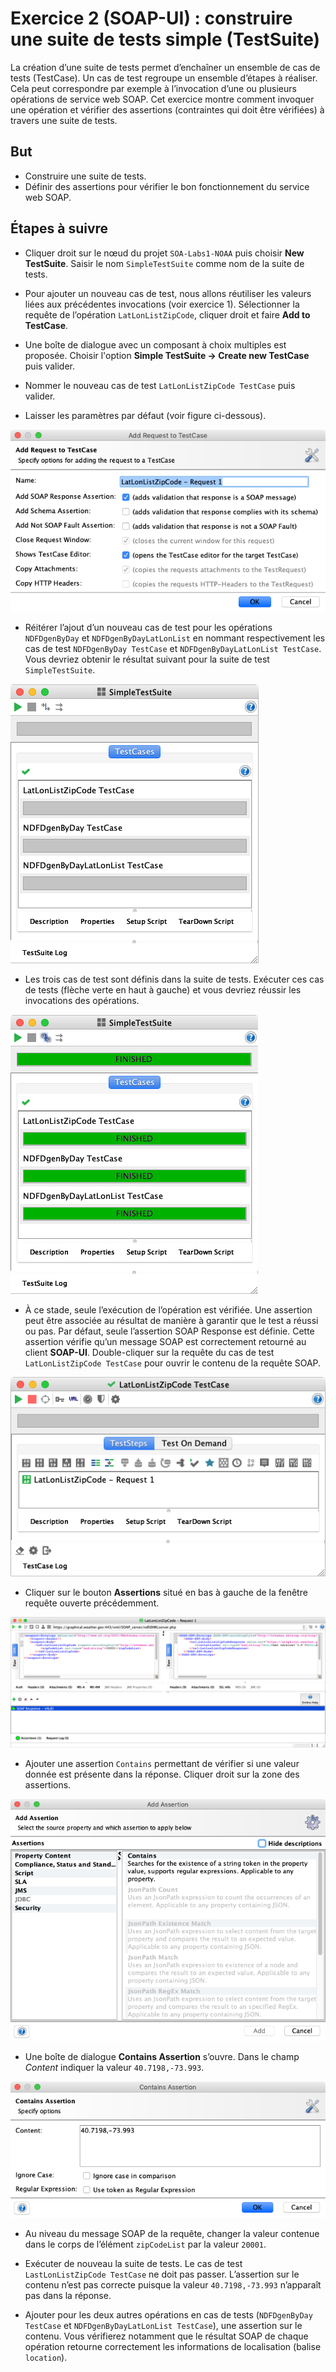 # Exercice 2 (SOAP-UI) : construire une suite de tests simple (TestSuite)

La création d’une suite de tests permet d’enchaîner un ensemble de cas de tests (TestCase). Un cas de test regroupe un ensemble d’étapes à réaliser. Cela peut correspondre par exemple à l’invocation d’une ou plusieurs opérations de service web SOAP. Cet exercice montre comment invoquer une opération et vérifier des assertions (contraintes qui doit être vérifiées) à travers une suite de tests.

## But

* Construire une suite de tests.
* Définir des assertions pour vérifier le bon fonctionnement du service web SOAP.

## Étapes à suivre

* Cliquer droit sur le nœud du projet `SOA-Labs1-NOAA` puis choisir **New TestSuite**. Saisir le nom `SimpleTestSuite` comme nom de la suite de tests.

* Pour ajouter un nouveau cas de test, nous allons réutiliser les valeurs liées aux précédentes invocations (voir exercice 1). Sélectionner la requête de l’opération `LatLonListZipCode`, cliquer droit et faire **Add to TestCase**.

* Une boîte de dialogue avec un composant à choix multiples est proposée. Choisir l'option **Simple TestSuite -> Create new TestCase** puis valider.

* Nommer le nouveau cas de test `LatLonListZipCode TestCase` puis valider.

* Laisser les paramètres par défaut (voir figure ci-dessous).

![Add Request To TestCase](./images/ex2-addrequest_to_testcase.png "Add Request To TestCase")

* Réitérer l’ajout d’un nouveau cas de test pour les opérations `NDFDgenByDay` et `NDFDgenByDayLatLonList` en nommant respectivement les cas de test `NDFDgenByDay TestCase` et `NDFDgenByDayLatLonList TestCase`. Vous devriez obtenir le résultat suivant pour la suite de test `SimpleTestSuite`.

![Simple TestSuite](./images/ex2-simple_testsuite.png "Simple TestSuite")

* Les trois cas de test sont définis dans la suite de tests. Exécuter ces cas de tests (flèche verte en haut à gauche) et vous devriez réussir les invocations des opérations.

![Simple TestSuite Checked](./images/ex2-simple_testsuite_checked.png "Simple TestSuite Checked")

* À ce stade, seule l’exécution de l’opération est vérifiée. Une assertion peut être associée au résultat de manière à garantir que le test a réussi ou pas. Par défaut, seule l’assertion SOAP Response est définie. Cette assertion vérifie qu’un message SOAP est correctement retourné au client **SOAP-UI**. Double-cliquer sur la requête du cas de test `LatLonListZipCode TestCase` pour ouvrir le contenu de la requête SOAP.

![LatLonListZipCode TestCase](./images/ex2-latlonlistzipcode_testcase.png "LatLonListZipCode TestCase")

* Cliquer sur le bouton **Assertions** situé en bas à gauche de la fenêtre requête ouverte précédemment.

![LatLonListZipCode Request](./images/ex2-latlonlistzipcode_request.png "LatLonListZipCode Request")

* Ajouter une assertion `Contains` permettant de vérifier si une valeur donnée est présente dans la réponse. Cliquer droit sur la zone des assertions.

![Assertions](./images/ex2-assertions.png "Assertions")

* Une boîte de dialogue **Contains Assertion** s’ouvre. Dans le champ *Content* indiquer la valeur `40.7198,-73.993`.

![Assertions with value](./images/ex2-assertions_with_value.png "Assertions with value")

* Au niveau du message SOAP de la requête, changer la valeur contenue dans le corps de l’élément `zipCodeList` par la valeur `20001`.

* Exécuter de nouveau la suite de tests. Le cas de test `LastLonListZipCode TestCase` ne doit pas passer. L’assertion sur le contenu n’est pas correcte puisque la valeur `40.7198,-73.993` n’apparaît pas dans la réponse.

* Ajouter pour les deux autres opérations en cas de tests (`NDFDgenByDay TestCase` et `NDFDgenByDayLatLonList TestCase`), une assertion sur le contenu. Vous vérifierez notamment que le résultat SOAP de chaque opération retourne correctement les informations de localisation (balise `location`).
